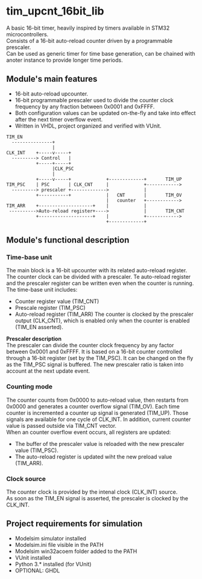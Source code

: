 # tim_upcnt_16bit_lib
A basic 16-bit timer, heavily inspired by timers available in STM32 microcontrollers.  
Consists of a 16-bit auto-reload counter driven by a programmable prescaler.  
Can be used as generic timer for time base generation, can be chained with anoter instance to provide longer time periods.  

## Module's main features
* 16-bit auto-reload upcounter.
* 16-bit programmable prescaler used to divide the counter clock frequency by any fraction between 0x0001 and 0xFFFF.
* Both configuration values can be updated on-the-fly and take into effect after the next timer overflow event.
* Written in VHDL, project organized and verified with VUnit.
```
TIM_EN
  ---------------+
                 |
CLK_INT    +-----v-----+
  ---------> Control   |
           +-----+-----+
                 |CLK_PSC
                 |
           +-----v-----+             +-------------+       TIM_UP
TIM_PSC    | PSC       | CLK_CNT     |             +------------>
  ---------> prescaler +------------->             |
           +-----------+             |   CNT       |       TIM_OV
                                     |   counter   +------------>
TIM_ARR    +--------------------+    |             |
 ---------->Auto-reload register+---->             |       TIM_CNT
           +--------------------+    |             +------------>
                                     +-------------+
```

## Module's functional description

### Time-base unit
The main block is a 16-bit upcounter with its related auto-reload register. The counter clock can be divided with a prescaler. Te auto-reload register and the prescaler register can be written even when the counter is running.  
The time-base unit includes:
* Counter register value (TIM_CNT)
* Prescale register (TIM_PSC)
* Auto-reload register (TIM_ARR)
The counter is clocked by the prescaler output (CLK_CNT), which is enabled only when the counter is enabled (TIM_EN asserted).

**Prescaler description**  
The prescaler can divide the counter clock frequency by any factor between 0x0001 and 0xFFFF. It is based on a 16-bit counter controlled through a 16-bit register (set by the TIM_PSC). It can be changed on the fly as the TIM_PSC signal is buffered. The new prescaler ratio is taken into account at the next update event.

### Counting mode
The counter counts from 0x0000 to auto-reload value, then restarts from 0x0000 and generates a counter overflow signal (TIM_OV). Each time counter is incremented a counter up signal is generated (TIM_UP). Those signals are available for one cycle of CLK_INT. In addition, current counter value is passed outside via TIM_CNT vector.  
When an counter overflow event occurs, all registers are updated:
* The buffer of the prescaler value is reloaded with the new prescaler value (TIM_PSC).
* The auto-reload register is updated wiht the new preload value (TIM_ARR).

### Clock source
The counter clock is provided by the intenal clock (CLK_INT) source.  
As soon as the TIM_EN signal is asserted, the prescaler is clocked by the CLK_INT.

## Project requirements for simulation
* Modelsim simulator installed
* Modelsim.ini file visible in the PATH
* Modelsim win32acoem folder added to the PATH
* VUnit installed
* Python 3.* installed (for VUnit)
* OPTIONAL: GHDL
